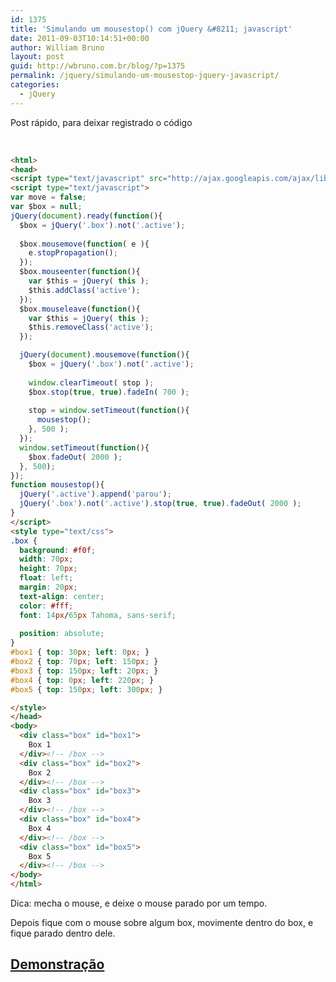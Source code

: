 ```yaml
---
id: 1375
title: 'Simulando um mousestop() com jQuery &#8211; javascript'
date: 2011-09-03T10:14:51+00:00
author: William Bruno
layout: post
guid: http://wbruno.com.br/blog/?p=1375
permalink: /jquery/simulando-um-mousestop-jquery-javascript/
categories:
  - jQuery
---
```

Post rápido, para deixar registrado o código
  
<!--more-->

&nbsp;

``` html
<html>
<head>
<script type="text/javascript" src="http://ajax.googleapis.com/ajax/libs/jquery/1.6.2/jquery.min.js"></script>
<script type="text/javascript">
var move = false;
var $box = null;
jQuery(document).ready(function(){
  $box = jQuery('.box').not('.active');
  
  $box.mousemove(function( e ){
    e.stopPropagation();
  });
  $box.mouseenter(function(){
    var $this = jQuery( this );
    $this.addClass('active');
  });
  $box.mouseleave(function(){
    var $this = jQuery( this );
    $this.removeClass('active');
  });

  jQuery(document).mousemove(function(){
    $box = jQuery('.box').not('.active');
  
    window.clearTimeout( stop );
    $box.stop(true, true).fadeIn( 700 );
    
    stop = window.setTimeout(function(){
      mousestop();
    }, 500 );
  });
  window.setTimeout(function(){
    $box.fadeOut( 2000 );
  }, 500);
});
function mousestop(){
  jQuery('.active').append('parou');
  jQuery('.box').not('.active').stop(true, true).fadeOut( 2000 );
}
</script>
<style type="text/css">
.box {
  background: #f0f;
  width: 70px;
  height: 70px;
  float: left;
  margin: 20px;
  text-align: center;
  color: #fff;
  font: 14px/65px Tahoma, sans-serif;
  
  position: absolute;
}
#box1 { top: 30px; left: 0px; }
#box2 { top: 70px; left: 150px; }
#box3 { top: 150px; left: 20px; }
#box4 { top: 0px; left: 220px; }
#box5 { top: 150px; left: 300px; }

</style>
</head>
<body>
  <div class="box" id="box1">
    Box 1
  </div><!-- /box -->
  <div class="box" id="box2">
    Box 2
  </div><!-- /box -->
  <div class="box" id="box3">
    Box 3
  </div><!-- /box -->
  <div class="box" id="box4">
    Box 4
  </div><!-- /box -->
  <div class="box" id="box5">
    Box 5
  </div><!-- /box -->
</body>
</html>
```

Dica: mecha o mouse, e deixe o mouse parado por um tempo.
  
Depois fique com o mouse sobre algum box, movimente dentro do box, e fique parado dentro dele.

## <a href="http://wbruno.com.br/scripts/mousestop.html" target="_blank">Demonstração</a>